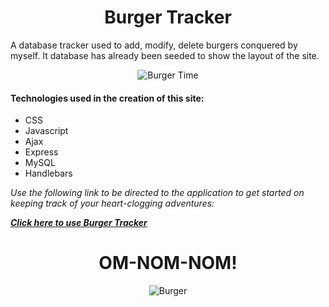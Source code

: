 <div align="center">

# Burger Tracker
</div>

A database tracker used to add, modify, delete burgers conquered by myself.  It database has already been seeded to show the layout of the site.

<div align="center">

![Burger Time](https://jonmeidell.github.io/assets/images/burgertime.gif)
</div>

#### Technologies used in the creation of this site:
* CSS
* Javascript
* Ajax
* Express
* MySQL
* Handlebars

_Use the following link to be directed to the application to get started on keeping track of your heart-clogging adventures:_

<a href="https://burger-shame-jm.herokuapp.com/" target="_blank" rel="noopener"><span><b><i>Click here to use Burger Tracker</i></b></span></a>

<div align="center">

# OM-NOM-NOM!

![Burger](https://jonmeidell.github.io/assets/images/burger.png)
</div>
